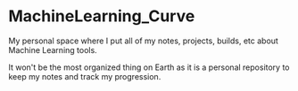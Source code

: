 # MachineLearning_Curve

My personal space where I put all of my notes, projects, builds, etc about Machine Learning tools. 

It won't be the most organized thing on Earth as it is a personal repository to keep my notes and track my progression. 
